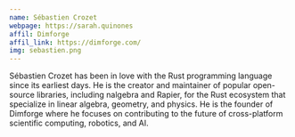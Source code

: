 ```yaml
---
name: Sébastien Crozet
webpage: https://sarah.quinones
affil: Dimforge
affil_link: https://dimforge.com/
img: sebastien.png
---
```


<!-- Whatever you write below will show up as the speaker's bio -->

Sébastien Crozet has been in love with the Rust programming language since its earliest days. He is the creator and maintainer of popular open-source libraries, including nalgebra and Rapier, for the Rust ecosystem that specialize in linear algebra, geometry, and physics. He is the founder of Dimforge where he focuses on contributing to the future of cross-platform scientific computing, robotics, and AI.